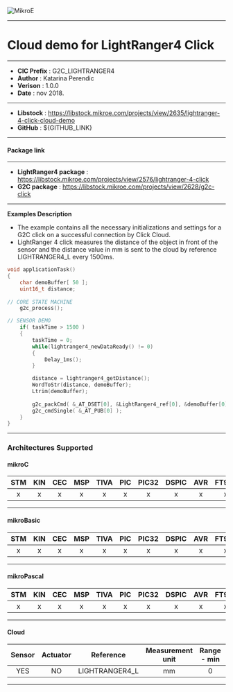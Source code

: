 ![MikroE](http://www.mikroe.com/img/designs/beta/logo_small.png)

---

# Cloud demo for LightRanger4 Click

---

- **CIC Prefix**  : G2C_LIGHTRANGER4
- **Author**      : Katarina Perendic
- **Verison**     : 1.0.0
- **Date**        : nov 2018.

---

- **Libstock** : https://libstock.mikroe.com/projects/view/2635/lightranger-4-click-cloud-demo
- **GitHub**   : ${GITHUB_LINK}

---
#### Package link
---

- **LightRanger4 package**  : https://libstock.mikroe.com/projects/view/2576/lightranger-4-click
- **G2C package**           : https://libstock.mikroe.com/projects/view/2628/g2c-click

---

**Examples Description**

- The example contains all the necessary initializations and 
  settings for a G2C click on a successful connection by Click Cloud.
- LightRanger 4 click measures the distance of the object in front of the sensor and the distance value in mm 
  is sent to the cloud by reference LIGHTRANGER4_L every 1500ms.   


```.c
void applicationTask()
{
    char demoBuffer[ 50 ];
    uint16_t distance;
	
// CORE STATE MACHINE
    g2c_process();

// SENSOR DEMO
	if( taskTime > 1500 )
    {
        taskTime = 0;
        while(lightranger4_newDataReady() != 0)
        {
            Delay_1ms();
        }

        distance = lightranger4_getDistance();
        WordToStr(distance, demoBuffer);	   
        Ltrim(demoBuffer);
		
        g2c_packCmd( &_AT_DSET[0], &LightRanger4_ref[0], &demoBuffer[0]);
        g2c_cmdSingle( &_AT_PUB[0] );
    }
}
```
---

### Architectures Supported

#### mikroC

| STM | KIN | CEC | MSP | TIVA | PIC | PIC32 | DSPIC | AVR | FT90x |
|:-:|:-:|:-:|:-:|:-:|:-:|:-:|:-:|:-:|:-:|
| x | x | x | x | x | x | x | x | x | x |
---

#### mikroBasic

| STM | KIN | CEC | MSP | TIVA | PIC | PIC32 | DSPIC | AVR | FT90x |
|:-:|:-:|:-:|:-:|:-:|:-:|:-:|:-:|:-:|:-:|
| x | x | x | x | x | x | x | x | x | x |
---

#### mikroPascal

| STM | KIN | CEC | MSP | TIVA | PIC | PIC32 | DSPIC | AVR | FT90x |
|:-:|:-:|:-:|:-:|:-:|:-:|:-:|:-:|:-:|:-:|
| x | x | x | x | x | x | x | x | x | x |
---

#### Cloud

| Sensor | Actuator | Reference | Measurement unit | Range - min  | Range - max |
|:------:|:--------:|:-----:|:-----:|:------------:|:-----------:|
| YES | NO | LIGHTRANGER4_L | mm | 0 | 4000 | 

---
